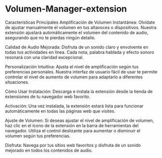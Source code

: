 # Volumen-Manager-extension

Características Principales
Amplificación de Volumen Instantánea: Olvídate de ajustar manualmente el volumen en tus altavoces o dispositivos. Nuestra extensión ajustará automáticamente el volumen del contenido de audio, asegurando que no te pierdas ningún detalle.

Calidad de Audio Mejorada: Disfruta de un sonido claro y envolvente en todas tus actividades en línea. Cada nota, palabra hablada y efecto sonoro resonará con una claridad excepcional.

Personalización Intuitiva: Ajusta el nivel de amplificación según tus preferencias personales. Nuestra interfaz de usuario fácil de usar te permite controlar el nivel de aumento de volumen para adaptarlo a diferentes situaciones.


Cómo Usar
Instalación: Descarga e instala la extensión desde la tienda de extensiones de tu navegador web favorito.

Activación: Una vez instalada, la extensión estará lista para funcionar automáticamente en todas las páginas web que visites.

Ajuste de Volumen: Si deseas ajustar el nivel de amplificación de volumen, haz clic en el ícono de la extensión en la barra de herramientas del navegador. Utiliza el control deslizante para aumentar o disminuir el volumen según tus preferencias.

Disfruta: Navega por tus sitios web favoritos y disfruta de un sonido mejorado en todos los contenidos de audio.
